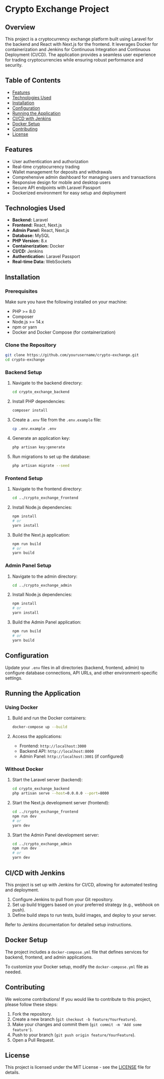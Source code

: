 # Crypto Exchange Project

## Overview

This project is a cryptocurrency exchange platform built using Laravel for the backend and React with Next.js for the frontend. It leverages Docker for containerization and Jenkins for Continuous Integration and Continuous Deployment (CI/CD). The application provides a seamless user experience for trading cryptocurrencies while ensuring robust performance and security.

## Table of Contents

- [Features](#features)
- [Technologies Used](#technologies-used)
- [Installation](#installation)
- [Configuration](#configuration)
- [Running the Application](#running-the-application)
- [CI/CD with Jenkins](#cicd-with-jenkins)
- [Docker Setup](#docker-setup)
- [Contributing](#contributing)
- [License](#license)

## Features

- User authentication and authorization
- Real-time cryptocurrency trading
- Wallet management for deposits and withdrawals
- Comprehensive admin dashboard for managing users and transactions
- Responsive design for mobile and desktop users
- Secure API endpoints with Laravel Passport
- Dockerized environment for easy setup and deployment

## Technologies Used

- **Backend:** Laravel
- **Frontend:** React, Next.js
- **Admin Panel:** React, Next.js
- **Database:** MySQL
- **PHP Version:** 8.x
- **Containerization:** Docker
- **CI/CD:** Jenkins
- **Authentication:** Laravel Passport
- **Real-time Data:** WebSockets

## Installation

### Prerequisites

Make sure you have the following installed on your machine:

- PHP >= 8.0
- Composer
- Node.js >= 14.x
- npm or yarn
- Docker and Docker Compose (for containerization)

### Clone the Repository

```bash
git clone https://github.com/yourusername/crypto-exchange.git
cd crypto-exchange
```

### Backend Setup

1. Navigate to the backend directory:

   ```bash
   cd crypto_exchange_backend
   ```

2. Install PHP dependencies:

   ```bash
   composer install
   ```

3. Create a `.env` file from the `.env.example` file:

   ```bash
   cp .env.example .env
   ```

4. Generate an application key:

   ```bash
   php artisan key:generate
   ```

5. Run migrations to set up the database:

   ```bash
   php artisan migrate --seed
   ```

### Frontend Setup

1. Navigate to the frontend directory:

   ```bash
   cd ../crypto_exchange_frontend
   ```

2. Install Node.js dependencies:

   ```bash
   npm install 
   # or 
   yarn install 
   ```

3. Build the Next.js application:

   ```bash
   npm run build 
   # or 
   yarn build 
   ```

### Admin Panel Setup

1. Navigate to the admin directory:

   ```bash
   cd ../crypto_exchange_admin
   ```

2. Install Node.js dependencies:

   ```bash
   npm install 
   # or 
   yarn install 
   ```

3. Build the Admin Panel application:

   ```bash
   npm run build 
   # or 
   yarn build 
   ```

## Configuration

Update your `.env` files in all directories (backend, frontend, admin) to configure database connections, API URLs, and other environment-specific settings.

## Running the Application

### Using Docker

1. Build and run the Docker containers:

   ```bash
   docker-compose up --build
   ```

2. Access the applications:
    - Frontend: `http://localhost:3000`
    - Backend API: `http://localhost:8000`
    - Admin Panel: `http://localhost:3001` (if configured)

### Without Docker

1. Start the Laravel server (backend):

    ```bash
    cd crypto_exchange_backend
    php artisan serve --host=0.0.0.0 --port=8000 
    ```

2. Start the Next.js development server (frontend):

    ```bash
    cd ../crypto_exchange_frontend
    npm run dev 
    # or 
    yarn dev 
    ```

3. Start the Admin Panel development server:

    ```bash
    cd ../crypto_exchange_admin
    npm run dev 
    # or 
    yarn dev 
    ```

## CI/CD with Jenkins

This project is set up with Jenkins for CI/CD, allowing for automated testing and deployment.

1. Configure Jenkins to pull from your Git repository.
2. Set up build triggers based on your preferred strategy (e.g., webhook on push).
3. Define build steps to run tests, build images, and deploy to your server.

Refer to Jenkins documentation for detailed setup instructions.

## Docker Setup

The project includes a `docker-compose.yml` file that defines services for backend, frontend, and admin applications.

To customize your Docker setup, modify the `docker-compose.yml` file as needed.

## Contributing

We welcome contributions! If you would like to contribute to this project, please follow these steps:

1. Fork the repository.
2. Create a new branch (`git checkout -b feature/YourFeature`).
3. Make your changes and commit them (`git commit -m 'Add some feature'`).
4. Push to your branch (`git push origin feature/YourFeature`).
5. Open a Pull Request.

## License

This project is licensed under the MIT License - see the [LICENSE](LICENSE) file for details.
